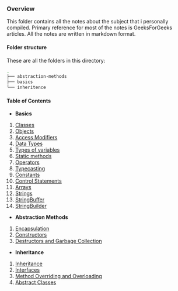 ### Overview
This folder contains all the notes about the subject that i personally compiled. Primary reference for most of the notes is GeeksForGeeks articles. All the notes are written in markdown format.

#### Folder structure
These are all the folders in this directory:
```bash
.
├── abstraction-methods
├── basics
└── inheritence
```

#### Table of Contents
- **Basics**
1. [Classes](basics/classes.md)
2. [Objects](basics/objects.md)
3. [Access Modifiers](basics/access-modifiers.md)
4. [Data Types](basics/data-types.md)
5. [Types of variables](basics/types-of-variables.md)
6. [Static methods](basics/static-methods.md)
7. [Operators](basics/operators.md)
8. [Typecasting](basics/typecasting.md)
9. [Constants](basics/constants.md)
10. [Control Statements](basics/control-statements.md)
11. [Arrays](basics/arrays.md)
12. [Strings](basics/strings.md)
13. [StringBuffer](basics/string-buffer.md)
14. [StringBuilder](basics/string-builder.md)

- **Abstraction Methods**
1. [Encapsulation](abstraction-methods/encapsulation.md)
2. [Constructors](abstraction-methods/constructors.md)
3. [Destructors and Garbage Collection](abstraction-methods/destructors.md)

- **Inheritance**
1. [Inheritance](inheritence/inheritance.md)
2. [Interfaces](inheritence/interfaces.md)
3. [Method Overriding and Overloading](inheritence/method-overriding-overloading.md)
4. [Abstract Classes](inheritence/abstract-classes.md)
